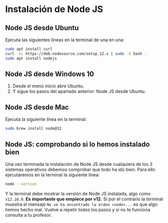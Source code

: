 # Instalación de Node JS

## Node JS desde Ubuntu

Ejecuta las siguientes líneas en la terminal de una en una:

```bash
sudo apt install curl
curl -sL https://deb.nodesource.com/setup_12.x | sudo -E bash -
sudo apt install nodejs
```

## Node JS desde Windows 10

1. Desde el menú inicio abre Ubuntu.
1. Y sigue los pasos del apartado anterior: Node JS desde Ubuntu.

## Node JS desde Mac

Ejecuta la siguiente línea en la terminal:

```bash
sudo brew install node@12
```

## Node JS: comprobando si lo hemos instalado bien

Una vez terminada la instalación de Node JS desde cualquiera de los 3 sistemas operativos debemos comprobar que todo ha ido bien. Para ello ejecutaremos en la terminal la siguiente línea:

```bash
node --version
```

Y la terminal debe mostrar la versión de Node JS instalada, algo como `v12.16.0`. **Es importante que empiece por v12.** Si por el contrario la terminal muestra el mensaje `No se ha encontrado la orden «node»...` es que algo hemos hecho mal. Vuelve a repetir todos los pasos y si no te funciona consulta a tu profesor.
